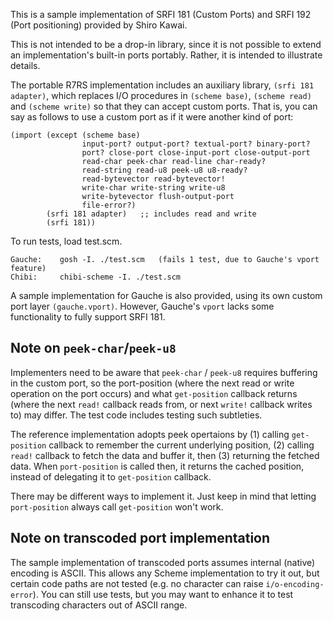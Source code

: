 This is a sample implementation of SRFI 181 (Custom Ports) and
SRFI 192 (Port positioning) provided by Shiro Kawai.

This is not intended to be a drop-in library, since it is not possible
to extend an implementation's built-in ports portably.  Rather, it is
intended to illustrate details.

The portable R7RS implementation includes an auxiliary library, `(srfi
181 adapter)`, which replaces I/O procedures in `(scheme base)`,
`(scheme read)` and `(scheme write)` so that they can accept custom
ports.  That is, you can say as follows to use a custom port as if it
were another kind of port:

    (import (except (scheme base)
                    input-port? output-port? textual-port? binary-port?
                    port? close-port close-input-port close-output-port
                    read-char peek-char read-line char-ready?
                    read-string read-u8 peek-u8 u8-ready?
                    read-bytevector read-bytevector!
                    write-char write-string write-u8
                    write-bytevector flush-output-port
                    file-error?)
            (srfi 181 adapter)   ;; includes read and write
            (srfi 181))

To run tests, load test.scm.

    Gauche:    gosh -I. ./test.scm   (fails 1 test, due to Gauche's vport feature)
    Chibi:     chibi-scheme -I. ./test.scm

A sample implementation for Gauche is also provided, using its own
custom port layer `(gauche.vport)`.  However, Gauche's `vport` lacks
some functionality to fully support SRFI 181.


Note on `peek-char`/`peek-u8`
-------------------------

Implementers need to be aware that `peek-char` / `peek-u8` requires buffering
in the custom port, so the port-position (where the next read or write
operation on the port occurs) and what `get-position` callback returns (where
the next `read!` callback reads from, or next `write!` callback writes to)
may differ.  The test code includes testing such subtleties.

The reference implementation adopts peek opertaions by (1) calling `get-position`
callback to remember the current underlying position, (2) calling `read!`
callback to fetch the data and buffer it, then (3) returning the fetched
data.  When `port-position` is called then, it returns the cached
position, instead of delegating it to `get-position` callback.

There may be different ways to implement it.  Just keep in mind that
letting `port-position` always call `get-position` won't work.



Note on transcoded port implementation
--------------------------------------

The sample implementation of transcoded ports assumes internal
(native) encoding is ASCII.  This allows any Scheme implementation to
try it out, but certain code paths are not tested (e.g. no character
can raise `i/o-encoding-error`).  You can still use tests, but you may
want to enhance it to test transcoding characters out of ASCII range.
